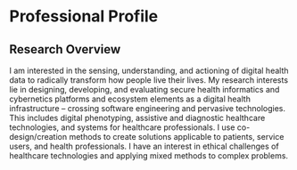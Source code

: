 # Professional Profile

## Research Overview

I am interested in the sensing, understanding, and actioning of digital health data to radically transform how people live their lives. My research interests lie in designing, developing, and evaluating secure health informatics and cybernetics platforms and ecosystem elements as a digital health infrastructure – crossing software engineering and pervasive technologies. This includes digital phenotyping, assistive and diagnostic healthcare technologies, and systems for healthcare professionals. I use co-design/creation methods to create solutions applicable to patients, service users, and health professionals. I have an interest in ethical challenges of healthcare technologies and applying mixed methods to complex problems.
